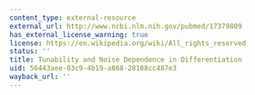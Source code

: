 ```yaml
---
content_type: external-resource
external_url: http://www.ncbi.nlm.nih.gov/pubmed/17379809
has_external_license_warning: true
license: https://en.wikipedia.org/wiki/All_rights_reserved
status: ''
title: Tunability and Noise Dependence in Differentiation
uid: 56443aee-03c9-4b19-a868-28188cc487e3
wayback_url: ''
---
```

